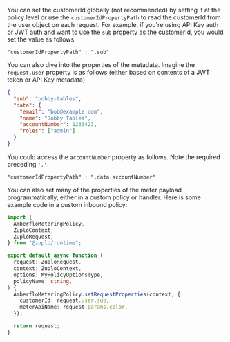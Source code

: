 You can set the customerId globally (not recommended) by setting it at the
policy level or use the `customerIdPropertyPath` to read the customerId from the
user object on each request. For example, if you're using API Key auth or JWT
auth and want to use the `sub` property as the customerId, you would set the
value as follows

`"customerIdPropertyPath" : ".sub"`

You can also dive into the properties of the metadata. Imagine the
`request.user` property is as follows (either based on contents of a JWT token
or API Key metadata)

```json
{
  "sub": "bobby-tables",
  "data": {
    "email": "bob@example.com",
    "name": "Bobby Tables",
    "accountNumber": 1233423,
    "roles": ["admin"]
  }
}
```

You could access the `accountNumber` property as follows. Note the required
preceding `'.'`.

`"customerIdPropertyPath" : ".data.accountNumber"`

You can also set many of the properties of the meter payload programmatically,
either in a custom policy or handler. Here is some example code in a custom
inbound policy:

```ts
import {
  AmberfloMeteringPolicy,
  ZuploContext,
  ZuploRequest,
} from "@zuplo/runtime";

export default async function (
  request: ZuploRequest,
  context: ZuploContext,
  options: MyPolicyOptionsType,
  policyName: string,
) {
  AmberfloMeteringPolicy.setRequestProperties(context, {
    customerId: request.user.sub,
    meterApiName: request.params.color,
  });

  return request;
}
```
